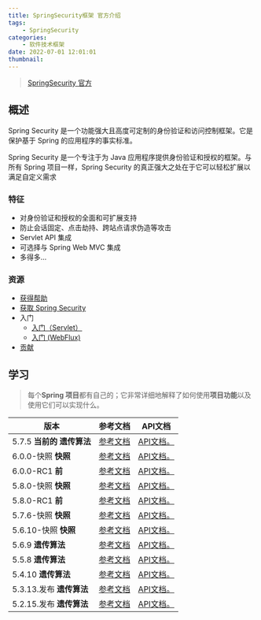 ```yaml
---
title: SpringSecurity框架 官方介绍
tags:
    - SpringSecurity
categories:
    - 软件技术框架
date: 2022-07-01 12:01:01
thumbnail:
---
```


> [SpringSecurity 官方](https://spring.io/projects/spring-security)

## 概述

Spring Security 是一个功能强大且高度可定制的身份验证和访问控制框架。它是保护基于 Spring 的应用程序的事实标准。

Spring Security 是一个专注于为 Java 应用程序提供身份验证和授权的框架。与所有 Spring 项目一样，Spring Security 的真正强大之处在于它可以轻松扩展以满足自定义需求

### 特征

- 对身份验证和授权的全面和可扩展支持
- 防止会话固定、点击劫持、跨站点请求伪造等攻击
- Servlet API 集成
- 可选择与 Spring Web MVC 集成
- 多得多…

### 资源

- [获得帮助](https://docs.spring.io/spring-security/reference/community.html#community-help)
- [获取 Spring Security](https://docs.spring.io/spring-security/reference/getting-spring-security.html)
- 入门
	- [入门（Servlet）](https://docs.spring.io/spring-security/reference/servlet/getting-started.html)
	- [入门 (WebFlux)](https://docs.spring.io/spring-security/reference/reactive/getting-started.html)
- [贡献](https://docs.spring.io/spring-security/reference/community.html#community-becoming-involved)

## 学习

> 每个**Spring 项目**都有自己的；它非常详细地解释了如何使用**项目功能**以及使用它们可以实现什么。

| 版本                          | 参考文档                                                     | API文档                                                      |
| ----------------------------- | ------------------------------------------------------------ | ------------------------------------------------------------ |
| 5.7.5 **当前的** **遗传算法** | [参考文档](https://docs.spring.io/spring-security/reference/current/index.html) | [API文档。](https://docs.spring.io/spring-security/site/docs/current/api/) |
| 6.0.0-快照 **快照**           | [参考文档](https://docs.spring.io/spring-security/reference/6.0/index.html) | [API文档。](https://docs.spring.io/spring-security/site/docs/6.0.0-SNAPSHOT/api/) |
| 6.0.0-RC1 **前**              | [参考文档](https://docs.spring.io/spring-security/reference/6.0.0-RC1/index.html) | [API文档。](https://docs.spring.io/spring-security/site/docs/6.0.0-RC1/api/) |
| 5.8.0-快照 **快照**           | [参考文档](https://docs.spring.io/spring-security/reference/5.8/index.html) | [API文档。](https://docs.spring.io/spring-security/site/docs/5.8.0-SNAPSHOT/api/) |
| 5.8.0-RC1 **前**              | [参考文档](https://docs.spring.io/spring-security/reference/5.8.0-RC1/index.html) | [API文档。](https://docs.spring.io/spring-security/site/docs/5.8.0-RC1/api/) |
| 5.7.6-快照 **快照**           | [参考文档](https://docs.spring.io/spring-security/reference/5.7.6-SNAPSHOT/index.html) | [API文档。](https://docs.spring.io/spring-security/site/docs/5.7.6-SNAPSHOT/api/) |
| 5.6.10-快照 **快照**          | [参考文档](https://docs.spring.io/spring-security/reference/5.6.10-SNAPSHOT/index.html) | [API文档。](https://docs.spring.io/spring-security/site/docs/5.6.10-SNAPSHOT/api/) |
| 5.6.9 **遗传算法**            | [参考文档](https://docs.spring.io/spring-security/reference/5.6.9/index.html) | [API文档。](https://docs.spring.io/spring-security/site/docs/5.6.9/api/) |
| 5.5.8 **遗传算法**            | [参考文档](https://docs.spring.io/spring-security/site/docs/5.5.8/reference/html5/) | [API文档。](https://docs.spring.io/spring-security/site/docs/5.5.8/api/) |
| 5.4.10 **遗传算法**           | [参考文档](https://docs.spring.io/spring-security/site/docs/5.4.10/reference/html5/) | [API文档。](https://docs.spring.io/spring-security/site/docs/5.4.10/api/) |
| 5.3.13.发布 **遗传算法**      | [参考文档](https://docs.spring.io/spring-security/site/docs/5.3.13.RELEASE/reference/html5/) | [API文档。](https://docs.spring.io/spring-security/site/docs/5.3.13.RELEASE/api/) |
| 5.2.15.发布 **遗传算法**      | [参考文档](https://docs.spring.io/spring-security/site/docs/5.2.15.RELEASE/reference/html5/) | [API文档。](https://docs.spring.io/spring-security/site/docs/5.2.15.RELEASE/api/) |


